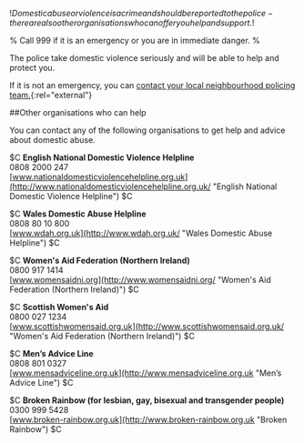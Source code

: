 $!Domestic abuse or violence is a crime and should be reported to the police - there are also other organisations who can offer you help and support.$!

% Call 999 if it is an emergency or you are in immediate danger. %

The police take domestic violence seriously and will be able to help and protect you.

If it is not an emergency, you can [contact your local neighbourhood policing team.](http://www.police.uk "contact your local neighbourhood policing team"){:rel="external"}

##Other organisations who can help

You can contact any of the following organisations to get help and advice about domestic abuse.

$C
**English National Domestic Violence Helpline**  
0808 2000 247  
[www.nationaldomesticviolencehelpline.org.uk](http://www.nationaldomesticviolencehelpline.org.uk/ "English National Domestic Violence Helpline")
$C

$C
**Wales Domestic Abuse Helpline**  
0808 80 10 800  
[www.wdah.org.uk](http://www.wdah.org.uk/ "Wales Domestic Abuse Helpline")
$C

$C
**Women's Aid Federation (Northern Ireland)**  
0800 917 1414  
[www.womensaidni.org](http://www.womensaidni.org/ "Women's Aid Federation (Northern Ireland)")
$C

$C
**Scottish Women's Aid**  
0800 027 1234  
[www.scottishwomensaid.org.uk](http://www.scottishwomensaid.org.uk/ "Women's Aid Federation (Northern Ireland)")
$C

$C
**Men’s Advice Line**  
0808 801 0327  
[www.mensadviceline.org.uk](http://www.mensadviceline.org.uk "Men’s Advice Line")
$C

$C
**Broken Rainbow (for lesbian, gay, bisexual and transgender people)**  
0300 999 5428  
[www.broken-rainbow.org.uk](http://www.broken-rainbow.org.uk "Broken Rainbow")
$C
